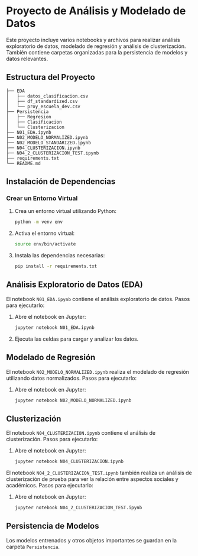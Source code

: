 # Proyecto de Análisis y Modelado de Datos

Este proyecto incluye varios notebooks y archivos para realizar análisis exploratorio de datos, modelado de regresión y análisis de clusterización. También contiene carpetas organizadas para la persistencia de modelos y datos relevantes.

## Estructura del Proyecto

```
├── EDA
│   ├── datos_clasificacion.csv
│   ├── df_standardized.csv
│   └── proy_escuela_dev.csv
├── Persistencia
│   ├── Regresion
│   ├── Clasificacion
│   └── Clusterizacion
├── N01_EDA.ipynb
├── N02_MODELO_NORMALIZED.ipynb
├── N02_MODELO_STANDARIZED.ipynb
├── N04_CLUSTERIZACION.ipynb
├── N04_2_CLUSTERIZACION_TEST.ipynb
├── requirements.txt
└── README.md
```


## Instalación de Dependencias

### Crear un Entorno Virtual
1. Crea un entorno virtual utilizando Python:
   ```bash
   python -m venv env

2. Activa el entorno virtual:
    ```bash
    source env/bin/activate
    ```
3. Instala las dependencias necesarias:
    ```bash
    pip install -r requirements.txt
    ```
## Análisis Exploratorio de Datos (EDA)

El notebook `N01_EDA.ipynb` contiene el análisis exploratorio de datos. Pasos para ejecutarlo:
1. Abre el notebook en Jupyter:
    ```bash
    jupyter notebook N01_EDA.ipynb
    ```
2. Ejecuta las celdas para cargar y analizar los datos.

## Modelado de Regresión

El notebook `N02_MODELO_NORMALIZED.ipynb` realiza el modelado de regresión utilizando datos normalizados. Pasos para ejecutarlo:
1. Abre el notebook en Jupyter:
    ```bash
    jupyter notebook N02_MODELO_NORMALIZED.ipynb
    ```

## Clusterización

El notebook `N04_CLUSTERIZACION.ipynb` contiene el análisis de clusterización. Pasos para ejecutarlo:
1. Abre el notebook en Jupyter:
    ```bash
    jupyter notebook N04_CLUSTERIZACION.ipynb
    ```

El notebook `N04_2_CLUSTERIZACION_TEST.ipynb` también realiza un análisis de clusterización de prueba para ver la relación entre aspectos sociales y académicos. Pasos para ejecutarlo:
1. Abre el notebook en Jupyter:
    ```bash
    jupyter notebook N04_2_CLUSTERIZACION_TEST.ipynb
    ```

## Persistencia de Modelos

Los modelos entrenados y otros objetos importantes se guardan en la carpeta `Persistencia`.
